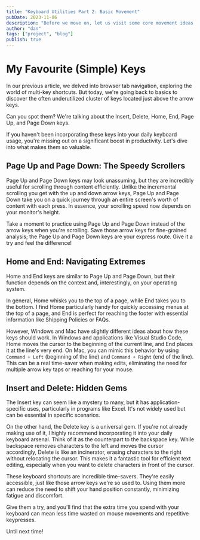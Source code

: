 ```yaml
---
title: "Keyboard Utilities Part 2: Basic Movement"
pubDate: 2023-11-06
description: "Before we move on, let us visit some core movement ideas on the keyboard"
author: "dan"
tags: ["project", "blog"]
publish: true
---
```


# My Favourite (Simple) Keys

In our previous article, we delved into browser tab navigation, exploring the world of multi-key shortcuts. But today, we're going back to basics to discover the often underutilized cluster of keys located just above the arrow keys.

Can you spot them? We're talking about the Insert, Delete, Home, End, Page Up, and Page Down keys.

If you haven't been incorporating these keys into your daily keyboard usage, you're missing out on a significant boost in productivity. Let's dive into what makes them so valuable.

## Page Up and Page Down: The Speedy Scrollers

Page Up and Page Down keys may look unassuming, but they are incredibly useful for scrolling through content efficiently. Unlike the incremental scrolling you get with the up and down arrow keys, Page Up and Page Down take you on a quick journey through an entire screen's worth of content with each press. In essence, your scrolling speed now depends on your monitor's height.

Take a moment to practice using Page Up and Page Down instead of the arrow keys when you're scrolling. Save those arrow keys for fine-grained analysis; the Page Up and Page Down keys are your express route. Give it a try and feel the difference!

## Home and End: Navigating Extremes

Home and End keys are similar to Page Up and Page Down, but their function depends on the context and, interestingly, on your operating system.

In general, Home whisks you to the top of a page, while End takes you to the bottom. I find Home particularly handy for quickly accessing menus at the top of a page, and End is perfect for reaching the footer with essential information like Shipping Policies or FAQs.

However, Windows and Mac have slightly different ideas about how these keys should work. In Windows and applications like Visual Studio Code, Home moves the cursor to the beginning of the current line, and End places it at the line's very end. On Mac, you can mimic this behavior by using `Command + Left` (beginning of the line) and `Command + Right` (end of the line). This can be a real time-saver when making edits, eliminating the need for multiple arrow key taps or reaching for your mouse.

## Insert and Delete: Hidden Gems

The Insert key can seem like a mystery to many, but it has application-specific uses, particularly in programs like Excel. It's not widely used but can be essential in specific scenarios.

On the other hand, the Delete key is a universal gem. If you're not already making use of it, I highly recommend incorporating it into your daily keyboard arsenal. Think of it as the counterpart to the backspace key. While backspace removes characters to the left and moves the cursor accordingly, Delete is like an incinerator, erasing characters to the right without relocating the cursor. This makes it a fantastic tool for efficient text editing, especially when you want to delete characters in front of the cursor.

These keyboard shortcuts are incredible time-savers. They're easily accessible, just like those arrow keys we're so used to. Using them more can reduce the need to shift your hand position constantly, minimizing fatigue and discomfort.

Give them a try, and you'll find that the extra time you spend with your keyboard can mean less time wasted on mouse movements and repetitive keypresses.

Until next time!
